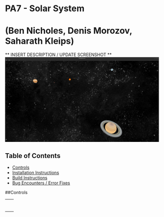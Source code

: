 # PA7 - Solar System 
# (Ben Nicholes, Denis Morozov, Saharath Kleips)
** INSERT DESCRIPTION / UPDATE SCREENSHOT **  
![](.screenshot.png "Screenshot")

## Table of Contents
+ [Controls](#controls)
+ [Installation Instructions](install.md)  
+ [Build Instructions](build.md)  
+ [Bug Encounters / Error Fixes](bugs.md)

##Controls
<table>
    <tbody>
        <tr>
            <th></th>
            <th></th>
        </tr>
        <tr>
            <td></td>
            <td></td>
        </tr>
        <tr>
            <td></td>
            <td></td>
        </tr>
        <tr>
            <td></td>
            <td></td>
        </tr>
        <tr>
            <td></td>
            <td></td>
        </tr>
        <tr>
            <td></td>
            <td></td>
        </tr>
        <tr>
            <td></td>
            <td></td>
        </tr>
    </tbody>
</table>